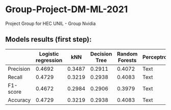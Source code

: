 # Group-Project-DM-ML-2021
Project Group for HEC UNIL - Group Nvidia


## Models results (first step):

|        | Logistic regression | kNN |	Decision Tree  | Random Forests | Perceptron | Ridge |
| ----------- | ----------- | ----------- | ----------- | -----------   | ----------- | ----------- |
| Precision 	 | 0.4692      | 0.3487      | 0.2911       | 0.4072   | Text        | Text |
| Recall   | 0.4729        | 0.3219   | 0.2938        | 0.4083   | Text        | Text |
| F1-score    | 0.4672        | 0.2984   | 0.2906        | 0.3979   | Text        | Text | 
| Accuracy   | 0.4729        | 0.3219   | 0.2938        | 0.4083   | Text        | Text |

 					
					
